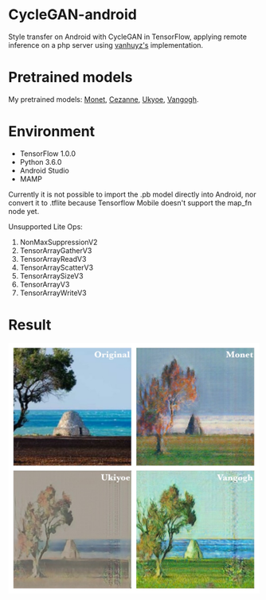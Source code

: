 # CycleGAN-android
Style transfer on Android with CycleGAN in TensorFlow, applying remote inference on a php server using [vanhuyz's](https://github.com/vanhuyz/CycleGAN-TensorFlow) implementation.

# Pretrained models
My pretrained models: [Monet](https://mega.nz/#F!vZ51yQBR!aDzWzf9jDgoegUsFXpd7LQ), [Cezanne](https://mega.nz/#F!iN5xASAK!i7vRSn_QEkC8ahxnzv5F9w), [Ukyoe](https://mega.nz/#F!mNhj2IJJ!_xU6BoD4f8B8XstsW6CDSw), [Vangogh](https://mega.nz/#F!iJxVCCAD!g8FZFmOjBHdFv8zvkZH7YA).

# Environment
- TensorFlow 1.0.0
- Python 3.6.0
- Android Studio
- MAMP

Currently it is not possible to import the .pb model directly into Android, nor convert it to .tflite because Tensorflow Mobile doesn't support the map_fn node yet. 

Unsupported Lite Ops:
1. NonMaxSuppressionV2
2. TensorArrayGatherV3
3. TensorArrayReadV3
4. TensorArrayScatterV3
5. TensorArraySizeV3
6. TensorArrayV3
7. TensorArrayWriteV3

# Result 

![alt text](https://github.com/matteodalessio/CycleGAN-android/blob/master/pic/collage.jpg)
